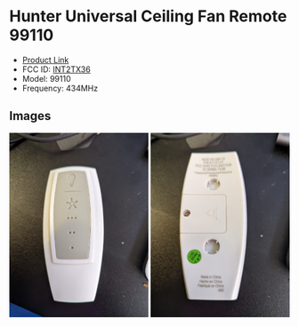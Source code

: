 # Hunter Universal Ceiling Fan Remote 99110
* [Product Link](https://www.homedepot.com/p/Universal-3-Speed-Ceiling-Fan-Control-99110/203689999)
* FCC ID: [INT2TX36](https://fccid.io/INT2TX36)
* Model: 99110
* Frequency: 434MHz

## Images
[<img src="front.jpg" width="250"/>](front.jpg)
[<img src="back.jpg" width="250"/>](back.jpg)
